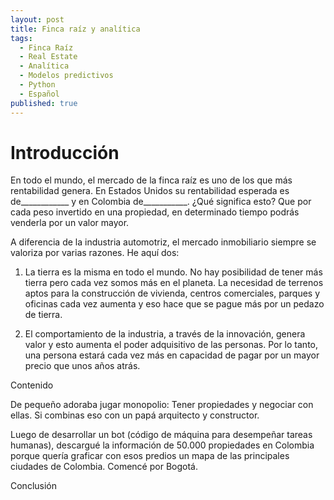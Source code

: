 ```yaml
---
layout: post
title: Finca raíz y analítica
tags:
  - Finca Raíz
  - Real Estate
  - Analítica
  - Modelos predictivos
  - Python
  - Español
published: true
---
```


# Introducción

En todo el mundo, el mercado de la finca raíz es uno de los que más rentabilidad genera. En Estados Unidos su rentabilidad esperada es de____________ y en Colombia de___________. ¿Qué significa esto? Que por cada peso invertido en una propiedad, en determinado tiempo podrás venderla por un valor mayor. 

A diferencia de la industria automotriz, el mercado inmobiliario siempre se valoriza por varias razones. He aquí dos:

1. La tierra es la misma en todo el mundo. No hay posibilidad de tener más tierra pero cada vez somos más en el planeta. La necesidad de terrenos aptos para la construcción de vivienda, centros comerciales, parques y oficinas cada vez aumenta y eso hace que se pague más por un pedazo de tierra. 

2. El comportamiento de la industria, a través de la innovación, genera valor y esto aumenta el poder adquisitivo de las personas. Por lo tanto, una persona estará cada vez más en capacidad de pagar por un mayor precio que unos años atrás.

Contenido 

De pequeño adoraba jugar monopolio: Tener propiedades y negociar con ellas. Si combinas eso con un papá arquitecto y constructor. 

Luego de desarrollar un bot (código de máquina para desempeñar tareas humanas), descargué la información de 50.000 propiedades en Colombia porque quería graficar con esos predios un mapa de las principales ciudades de Colombia. Comencé por Bogotá. 

Conclusión 